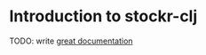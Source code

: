 # Introduction to stockr-clj

TODO: write [great documentation](http://jacobian.org/writing/great-documentation/what-to-write/)

